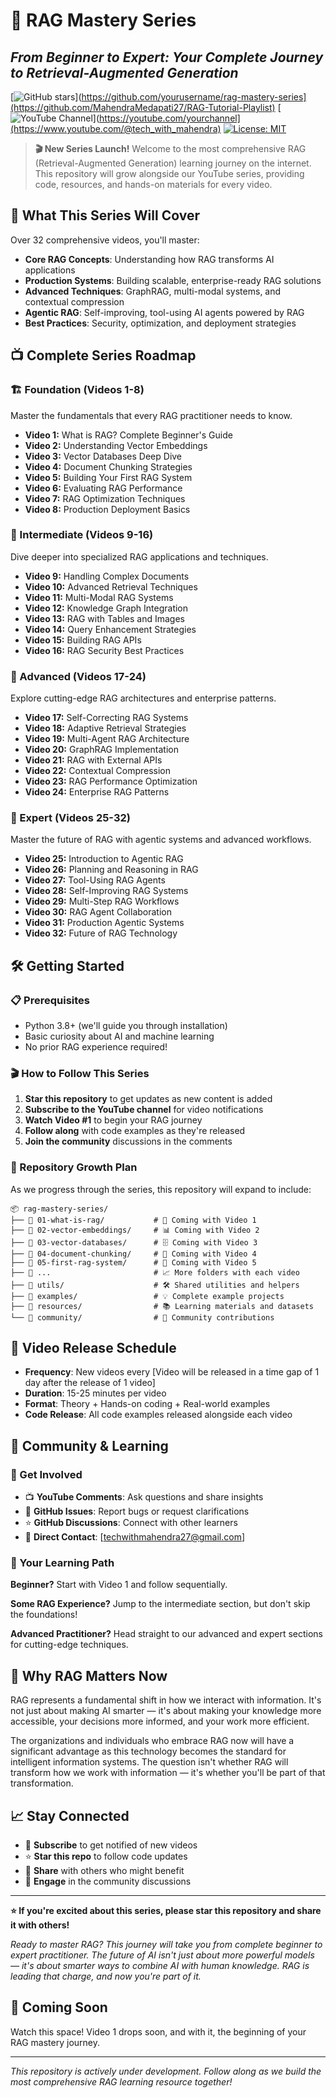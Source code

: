 # 🚀 RAG Mastery Series
## *From Beginner to Expert: Your Complete Journey to Retrieval-Augmented Generation*

[![GitHub stars](https://img.shields.io/github/stars/yourusername/rag-mastery-series?style=social)](https://github.com/yourusername/rag-mastery-series](https://github.com/MahendraMedapati27/RAG-Tutorial-Playlist)
[![YouTube Channel](https://img.shields.io/badge/YouTube-Subscribe-red?style=flat&logo=youtube)](https://youtube.com/yourchannel](https://www.youtube.com/@tech_with_mahendra)
[![License: MIT](https://img.shields.io/badge/License-MIT-yellow.svg)](https://opensource.org/licenses/MIT)

> **🎬 New Series Launch!** Welcome to the most comprehensive RAG (Retrieval-Augmented Generation) learning journey on the internet. This repository will grow alongside our YouTube series, providing code, resources, and hands-on materials for every video.

## 🎯 What This Series Will Cover

Over 32 comprehensive videos, you'll master:
- **Core RAG Concepts**: Understanding how RAG transforms AI applications
- **Production Systems**: Building scalable, enterprise-ready RAG solutions
- **Advanced Techniques**: GraphRAG, multi-modal systems, and contextual compression
- **Agentic RAG**: Self-improving, tool-using AI agents powered by RAG
- **Best Practices**: Security, optimization, and deployment strategies

## 📺 Complete Series Roadmap

### 🏗️ Foundation (Videos 1-8)
Master the fundamentals that every RAG practitioner needs to know.

- **Video 1:** What is RAG? Complete Beginner's Guide
- **Video 2:** Understanding Vector Embeddings
- **Video 3:** Vector Databases Deep Dive
- **Video 4:** Document Chunking Strategies
- **Video 5:** Building Your First RAG System
- **Video 6:** Evaluating RAG Performance
- **Video 7:** RAG Optimization Techniques
- **Video 8:** Production Deployment Basics

### 🔧 Intermediate (Videos 9-16)
Dive deeper into specialized RAG applications and techniques.

- **Video 9:** Handling Complex Documents
- **Video 10:** Advanced Retrieval Techniques
- **Video 11:** Multi-Modal RAG Systems
- **Video 12:** Knowledge Graph Integration
- **Video 13:** RAG with Tables and Images
- **Video 14:** Query Enhancement Strategies
- **Video 15:** Building RAG APIs
- **Video 16:** RAG Security Best Practices

### 🚀 Advanced (Videos 17-24)
Explore cutting-edge RAG architectures and enterprise patterns.

- **Video 17:** Self-Correcting RAG Systems
- **Video 18:** Adaptive Retrieval Strategies
- **Video 19:** Multi-Agent RAG Architecture
- **Video 20:** GraphRAG Implementation
- **Video 21:** RAG with External APIs
- **Video 22:** Contextual Compression
- **Video 23:** RAG Performance Optimization
- **Video 24:** Enterprise RAG Patterns

### 🤖 Expert (Videos 25-32)
Master the future of RAG with agentic systems and advanced workflows.

- **Video 25:** Introduction to Agentic RAG
- **Video 26:** Planning and Reasoning in RAG
- **Video 27:** Tool-Using RAG Agents
- **Video 28:** Self-Improving RAG Systems
- **Video 29:** Multi-Step RAG Workflows
- **Video 30:** RAG Agent Collaboration
- **Video 31:** Production Agentic Systems
- **Video 32:** Future of RAG Technology

## 🛠️ Getting Started

### 📋 Prerequisites
- Python 3.8+ (we'll guide you through installation)
- Basic curiosity about AI and machine learning
- No prior RAG experience required!

### 🎬 How to Follow This Series

1. **Star this repository** to get updates as new content is added
2. **Subscribe to the YouTube channel** for video notifications
3. **Watch Video #1** to begin your RAG journey
4. **Follow along** with code examples as they're released
5. **Join the community** discussions in the comments

### 📁 Repository Growth Plan

As we progress through the series, this repository will expand to include:

```
📦 rag-mastery-series/
├── 📁 01-what-is-rag/           # 🎯 Coming with Video 1
├── 📁 02-vector-embeddings/     # 📊 Coming with Video 2
├── 📁 03-vector-databases/      # 🗄️ Coming with Video 3
├── 📁 04-document-chunking/     # 📄 Coming with Video 4
├── 📁 05-first-rag-system/      # 🚀 Coming with Video 5
├── 📁 ...                       # 📈 More folders with each video
├── 📁 utils/                    # 🛠️ Shared utilities and helpers
├── 📁 examples/                 # 💡 Complete example projects
├── 📁 resources/                # 📚 Learning materials and datasets
└── 📁 community/                # 🤝 Community contributions
```

## 🎥 Video Release Schedule

- **Frequency**: New videos every [Video will be released in a time gap of 1 day after the release of 1 video]
- **Duration**: 15-25 minutes per video
- **Format**: Theory + Hands-on coding + Real-world examples
- **Code Release**: All code examples released alongside each video

## 🤝 Community & Learning

### 💬 Get Involved
- 📺 **YouTube Comments**: Ask questions and share insights
- 🐛 **GitHub Issues**: Report bugs or request clarifications
- ⭐ **GitHub Discussions**: Connect with other learners
- 📧 **Direct Contact**: [techwithmahendra27@gmail.com]

### 🎯 Your Learning Path

**Beginner?** Start with Video 1 and follow sequentially.

**Some RAG Experience?** Jump to the intermediate section, but don't skip the foundations!

**Advanced Practitioner?** Head straight to our advanced and expert sections for cutting-edge techniques.

## 🔄 Why RAG Matters Now

RAG represents a fundamental shift in how we interact with information. It's not just about making AI smarter — it's about making your knowledge more accessible, your decisions more informed, and your work more efficient.

The organizations and individuals who embrace RAG now will have a significant advantage as this technology becomes the standard for intelligent information systems. The question isn't whether RAG will transform how we work with information — it's whether you'll be part of that transformation.

## 📈 Stay Connected

- 🔔 **Subscribe** to get notified of new videos
- ⭐ **Star this repo** to follow code updates
- 🔄 **Share** with others who might benefit
- 💬 **Engage** in the community discussions

---

**⭐ If you're excited about this series, please star this repository and share it with others!**

*Ready to master RAG? This journey will take you from complete beginner to expert practitioner. The future of AI isn't just about more powerful models — it's about smarter ways to combine AI with human knowledge. RAG is leading that charge, and now you're part of it.*

## 🚀 Coming Soon

Watch this space! Video 1 drops soon, and with it, the beginning of your RAG mastery journey.

---

*This repository is actively under development. Follow along as we build the most comprehensive RAG learning resource together!*

